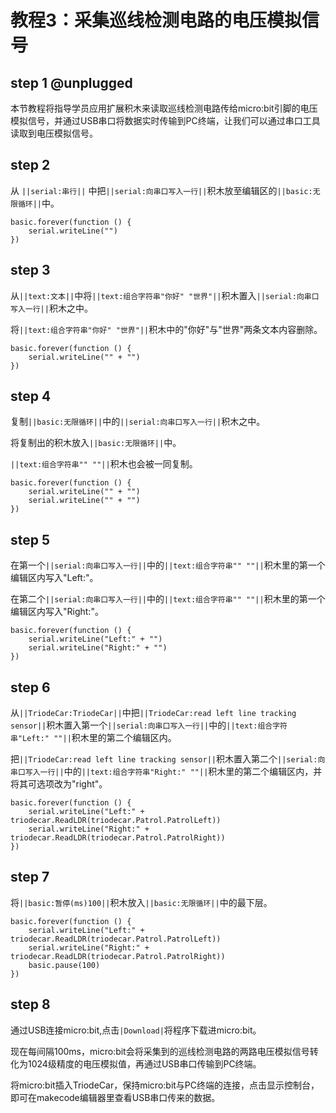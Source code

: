 # 教程3：采集巡线检测电路的电压模拟信号

## step 1 @unplugged

本节教程将指导学员应用扩展积木来读取巡线检测电路传给micro:bit引脚的电压模拟信号，并通过USB串口将数据实时传输到PC终端，让我们可以通过串口工具读取到电压模拟信号。

## step 2

从 ``||serial:串行||`` 中把``||serial:向串口写入一行||``积木放至编辑区的``||basic:无限循环||``中。

```blocks
basic.forever(function () {
    serial.writeLine("")
})
```

## step 3

从``||text:文本||``中将``||text:组合字符串"你好" "世界"||``积木置入``||serial:向串口写入一行||``积木之中。

将``||text:组合字符串"你好" "世界"||``积木中的"你好"与"世界"两条文本内容删除。

```blocks
basic.forever(function () {
    serial.writeLine("" + "")
})
```

## step 4

复制``||basic:无限循环||``中的``||serial:向串口写入一行||``积木之中。

将复制出的积木放入``||basic:无限循环||``中。

``||text:组合字符串"" ""||``积木也会被一同复制。

```blocks
basic.forever(function () {
    serial.writeLine("" + "")
    serial.writeLine("" + "")
})
```
## step 5

在第一个``||serial:向串口写入一行||``中的``||text:组合字符串"" ""||``积木里的第一个编辑区内写入"Left:"。

在第二个``||serial:向串口写入一行||``中的``||text:组合字符串"" ""||``积木里的第一个编辑区内写入"Right:"。

```blocks
basic.forever(function () {
    serial.writeLine("Left:" + "")
    serial.writeLine("Right:" + "")
})
```

## step 6

从``||TriodeCar:TriodeCar||``中把``||TriodeCar:read left line tracking sensor||``积木置入第一个``||serial:向串口写入一行||``中的``||text:组合字符串"Left:" ""||``积木里的第二个编辑区内。

把``||TriodeCar:read left line tracking sensor||``积木置入第二个``||serial:向串口写入一行||``中的``||text:组合字符串"Right:" ""||``积木里的第二个编辑区内，并将其可选项改为"right"。

```blocks
basic.forever(function () {
    serial.writeLine("Left:" + triodecar.ReadLDR(triodecar.Patrol.PatrolLeft))
    serial.writeLine("Right:" + triodecar.ReadLDR(triodecar.Patrol.PatrolRight))
})
```

## step 7

将``||basic:暂停(ms)100||``积木放入``||basic:无限循环||``中的最下层。

```blocks
basic.forever(function () {
    serial.writeLine("Left:" + triodecar.ReadLDR(triodecar.Patrol.PatrolLeft))
    serial.writeLine("Right:" + triodecar.ReadLDR(triodecar.Patrol.PatrolRight))
    basic.pause(100)
})
```

## step 8

通过USB连接micro:bit,点击``|Download|``将程序下载进micro:bit。

现在每间隔100ms，micro:bit会将采集到的巡线检测电路的两路电压模拟信号转化为1024级精度的电压模拟值，再通过USB串口传输到PC终端。

将micro:bit插入TriodeCar，保持micro:bit与PC终端的连接，点击显示控制台，即可在makecode编辑器里查看USB串口传来的数据。

<script src="https://makecode.com/gh-pages-embed.js"></script><script>makeCodeRender("{{ site.makecode.home_url }}", "{{ site.github.owner_name }}/{{ site.github.repository_name }}");</script>
